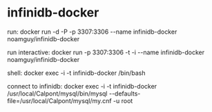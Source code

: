 # infinidb-docker

run:
docker run -d -P -p 3307:3306 --name infinidb-docker noamguy/infinidb-docker

run interactive:
docker run -p 3307:3306 -t -i --name infinidb-docker noamguy/infinidb-docker

shell:
docker exec -i -t infinidb-docker /bin/bash

connect to infinidb:
docker exec -i -t infinidb-docker /usr/local/Calpont/mysql/bin/mysql --defaults-file=/usr/local/Calpont/mysql/my.cnf -u root
